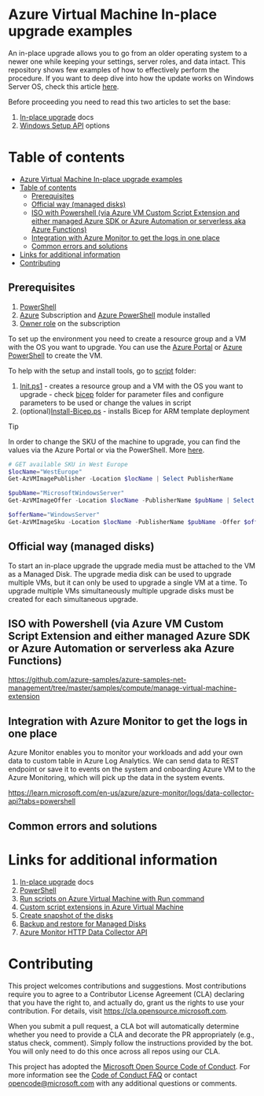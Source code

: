 # Azure Virtual Machine In-place upgrade examples

An in-place upgrade allows you to go from an older operating system to a newer one while keeping your settings, server
roles, and data intact. This repository shows few examples of how to effectively perform the procedure. If you want to
deep dive into how the update works on Windows Server OS, check this
article [here](https://learn.microsoft.com/en-us/windows-server/get-started/perform-in-place-upgrade).

Before proceeding you need to read this two articles to set the base:

1. [In-place upgrade](https://learn.microsoft.com/en-us/azure/virtual-machines/windows-in-place-upgrade) docs
2. [Windows Setup API](https://learn.microsoft.com/en-us/windows-hardware/manufacture/desktop/windows-setup-command-line-options?view=windows-11)
   options

# Table of contents

<!-- TOC -->
* [Azure Virtual Machine In-place upgrade examples](#azure-virtual-machine-in-place-upgrade-examples)
* [Table of contents](#table-of-contents)
  * [Prerequisites](#prerequisites)
  * [Official way (managed disks)](#official-way--managed-disks-)
  * [ISO with Powershell (via Azure VM Custom Script Extension and either managed Azure SDK or Azure Automation or serverless aka Azure Functions)](#iso-with-powershell--via-azure-vm-custom-script-extension-and-either-managed-azure-sdk-or-azure-automation-or-serverless-aka-azure-functions-)
  * [Integration with Azure Monitor to get the logs in one place](#integration-with-azure-monitor-to-get-the-logs-in-one-place)
  * [Common errors and solutions](#common-errors-and-solutions)
* [Links for additional information](#links-for-additional-information)
* [Contributing](#contributing)
<!-- TOC -->

## Prerequisites

1. [PowerShell](https://learn.microsoft.com/en-us/powershell/scripting/install/installing-powershell-on-windows)
2. [Azure](https://portal.azure.com) Subscription
   and [Azure PowerShell](https://learn.microsoft.com/en-us/powershell/azure/install-az-ps?view=azps-9.4.0) module
   installed
3. [Owner role](https://docs.microsoft.com/en-us/azure/role-based-access-control/built-in-roles#owner) on the
   subscription

To set up the environment you need to create a resource group and a VM with the OS you want to upgrade. You can use
the [Azure Portal](https://portal.azure.com)
or [Azure PowerShell](https://docs.microsoft.com/en-us/powershell/azure/overview?view=azps-9.4.0) to create the VM.

To help with the setup and install tools, go to [script](./scripts) folder:

1. [Init.ps1](./scripts/Init.ps1) - creates a resource group and a VM with the OS you want to upgrade -
   check [bicep](./bicep) folder for parameter files and configure parameters to be used or change the values in script
2. (optional)[Install-Bicep.ps](./scripts/Install-Bicep.ps1) - installs Bicep for ARM template deployment

> [!TIP]
> In order to change the SKU of the machine to upgrade, you can find the values via the Azure Portal or via the
> PowerShell. More [here](https://learn.microsoft.com/en-us/azure/virtual-machines/windows/cli-ps-findimage).

```powershell
# GET available SKU in West Europe
$locName="WestEurope"
Get-AzVMImagePublisher -Location $locName | Select PublisherName

$pubName="MicrosoftWindowsServer"
Get-AzVMImageOffer -Location $locName -PublisherName $pubName | Select Offer

$offerName="WindowsServer"
Get-AzVMImageSku -Location $locName -PublisherName $pubName -Offer $offerName | Select Skus
```

## Official way (managed disks)

To start an in-place upgrade the upgrade media must be attached to the VM as a Managed Disk. The upgrade media disk can
be used to upgrade multiple VMs, but it can only be used to upgrade a single VM at a time. To upgrade multiple VMs
simultaneously multiple upgrade disks must be created for each simultaneous upgrade.

## ISO with Powershell (via Azure VM Custom Script Extension and either managed Azure SDK or Azure Automation or serverless aka Azure Functions)

https://github.com/azure-samples/azure-samples-net-management/tree/master/samples/compute/manage-virtual-machine-extension

## Integration with Azure Monitor to get the logs in one place

Azure Monitor enables you to monitor your workloads and add your own data to custom table in Azure Log Analytics. We can
send data to REST endpoint or save it to events on the system and onboarding Azure VM to the Azure Monitoring, which
will pick up the data in the system events.

https://learn.microsoft.com/en-us/azure/azure-monitor/logs/data-collector-api?tabs=powershell

## Common errors and solutions

# Links for additional information

1. [In-place upgrade](https://learn.microsoft.com/en-us/azure/virtual-machines/windows-in-place-upgrade) docs
2. [PowerShell](https://learn.microsoft.com/en-us/powershell/scripting/install/installing-powershell-on-windows)
3. [Run scripts on Azure Virtual Machine with Run command](https://learn.microsoft.com/en-us/azure/virtual-machines/windows/run-command-managed)
4. [Custom script extensions in Azure Virtual Machine](https://learn.microsoft.com/en-us/azure/virtual-machines/extensions/custom-script-windows)
5. [Create snapshot of the disks](https://learn.microsoft.com/en-us/azure/virtual-machines/snapshot-copy-managed-disk?tabs=portal)
6. [Backup and restore for Managed Disks](https://learn.microsoft.com/en-us/azure/virtual-machines/backup-and-disaster-recovery-for-azure-iaas-disks)
7. [Azure Monitor HTTP Data Collector API](https://learn.microsoft.com/en-us/azure/azure-monitor/logs/data-collector-api?tabs=powershell)

# Contributing

This project welcomes contributions and suggestions. Most contributions require you to agree to a
Contributor License Agreement (CLA) declaring that you have the right to, and actually do, grant us
the rights to use your contribution. For details, visit https://cla.opensource.microsoft.com.

When you submit a pull request, a CLA bot will automatically determine whether you need to provide
a CLA and decorate the PR appropriately (e.g., status check, comment). Simply follow the instructions
provided by the bot. You will only need to do this once across all repos using our CLA.

This project has adopted the [Microsoft Open Source Code of Conduct](https://opensource.microsoft.com/codeofconduct/).
For more information see the [Code of Conduct FAQ](https://opensource.microsoft.com/codeofconduct/faq/) or
contact [opencode@microsoft.com](mailto:opencode@microsoft.com) with any additional questions or comments.
